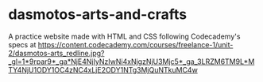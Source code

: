# dasmotos-arts-and-crafts

A practice website made with HTML and CSS following Codecademy's specs at https://content.codecademy.com/courses/freelance-1/unit-2/dasmotos-arts_redline.jpg?_gl=1*9rpar9*_ga*NjE4NjIyNzIwNi4xNjgzNjU3Mjc5*_ga_3LRZM6TM9L*MTY4NjU1ODY1OC4zNC4xLjE2ODY1NTg3MjQuNTkuMC4w
